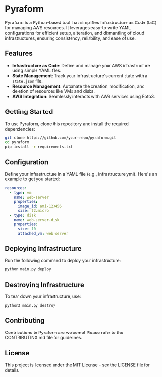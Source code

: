 # Pyraform

Pyraform is a Python-based tool that simplifies Infrastructure as Code (IaC) for managing AWS resources. It leverages easy-to-write YAML configurations for efficient setup, alteration, and dismantling of cloud infrastructures, ensuring consistency, reliability, and ease of use.

## Features

- **Infrastructure as Code**: Define and manage your AWS infrastructure using simple YAML files.
- **State Management**: Track your infrastructure's current state with a `state.json` file.
- **Resource Management**: Automate the creation, modification, and deletion of resources like VMs and disks.
- **AWS Integration**: Seamlessly interacts with AWS services using Boto3.

## Getting Started

To use Pyraform, clone this repository and install the required dependencies:

```bash
git clone https://github.com/your-repo/pyraform.git
cd pyraform
pip install -r requirements.txt
```

## Configuration
Define your infrastructure in a YAML file (e.g., infrastructure.yml). Here's an example to get you started:

```yaml
resources:
  - type: vm
    name: web-server
    properties:
      image_id: ami-123456
      size: t2.micro
  - type: disk
    name: web-server-disk
    properties:
      size: 10
      attached_vm: web-server
```

## Deploying Infrastructure
Run the following command to deploy your infrastructure:

```bash
python main.py deploy
```

## Destroying Infrastructure
To tear down your infrastructure, use:

```bash
python3 main.py destroy
```

## Contributing
Contributions to Pyraform are welcome! Please refer to the CONTRIBUTING.md file for guidelines.

## License
This project is licensed under the MIT License - see the LICENSE file for details.
